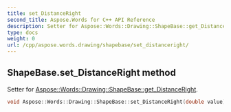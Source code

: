 ```yaml
---
title: set_DistanceRight
second_title: Aspose.Words for C++ API Reference
description: Setter for Aspose::Words::Drawing::ShapeBase::get_DistanceRight. 
type: docs
weight: 0
url: /cpp/aspose.words.drawing/shapebase/set_distanceright/
---
```

## ShapeBase.set_DistanceRight method


Setter for [Aspose::Words::Drawing::ShapeBase::get_DistanceRight](./get_distanceright/).

```cpp
void Aspose::Words::Drawing::ShapeBase::set_DistanceRight(double value)
```

